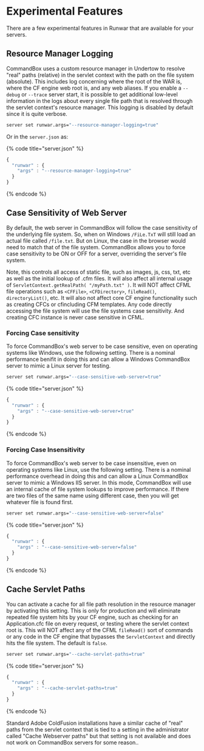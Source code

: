 # Experimental Features

There are a few experimental features in Runwar that are available for your servers. &#x20;

## Resource Manager Logging

CommandBox uses a custom resource manager in Undertow to resolve "real" paths (relative) in the servlet context with the path on the file system (absolute).  This includes log concerning where the root of the WAR is, where the CF engine web root is, and any web aliases.  If you enable a `--debug` or `--trace` server start, it is possible to get additional low-level information in the logs about every single file path that is resolved through the servlet context's resource manager.  This logging is disabled by default since it is quite verbose.

```bash
server set runwar.args="--resource-manager-logging=true"
```

Or in the `server.json` as:

{% code title="server.json" %}
```javascript
{
  "runwar" : {
    "args" : "--resource-manager-logging=true"
  }
}
```
{% endcode %}

## Case Sensitivity of Web Server

By default, the web server in CommandBox will follow the case sensitivity of the underlying file system.   So, when on Windows `/FiLe.TxT` will still load an actual file called `/file.txt`.  But on Linux, the case in the browser would need to match that of the file system.  CommandBox allows you to force case sensitivity to be ON or OFF for a server, overriding the server's file system. &#x20;

Note, this controls all access of static file, such as images, js, css, txt, etc as well as the initial lookup of .cfm files.  It will also affect all internal usage of `ServletContext.getRealPath( "/myPath.txt" )`.  It will NOT affect CFML file operations such as `<CFFile>`, `<CFDirectory>`, `fileRead()`, `directoryList()`, etc.  It will also not affect core CF engine functionality such as creating CFCs or cfincluding CFM templates.  Any code directly accessing the file system will use the file systems case sensitivity.  And creating CFC instance is never case sensitive in CFML.

### Forcing Case sensitivity

To force CommandBox's web server to be case sensitive, even on operating systems like Windows, use the following setting.  There is a nominal performance benifit in doing this and can allow a Windows CommandBox server to mimic a Linux server for testing.

```bash
server set runwar.args="--case-sensitive-web-server=true"
```

{% code title="server.json" %}
```javascript
{
  "runwar" : {
    "args" : "--case-sensitive-web-server=true"
  }
}
```
{% endcode %}

### Forcing Case Insensitivity

To force CommandBox's web server to be case insensitive, even on operating systems like Linux, use the following setting.  There is a nominal performance overhead in doing this and can allow a Linux CommandBox server to mimic a Windows IIS server.  In this mode, CommandBox will use an internal cache of file system lookups to improve performance.  If there are two files of the same name using different case, then you will get whatever file is found first.

```bash
server set runwar.args="--case-sensitive-web-server=false"
```

{% code title="server.json" %}
```javascript
{
  "runwar" : {
    "args" : "--case-sensitive-web-server=false"
  }
}
```
{% endcode %}

## Cache Servlet Paths

You can activate a cache for all file path resolution in the resource manager by activating this setting.  This is only for production and will eliminate repeated file system hits by your CF engine, such as checking for an Application.cfc file on every request, or testing where the servlet context root is.  This will NOT affect any of the CFML `fileRead()` sort of commands or any code in the CF engine that bypasses the `ServletContext` and directly hits the file system.  The default is `false`.

```bash
server set runwar.args="--cache-servlet-paths=true"
```

{% code title="server.json" %}
```javascript
{
  "runwar" : {
    "args" : "--cache-servlet-paths=true"
  }
}
```
{% endcode %}

Standard Adobe ColdFusion installations have a similar cache of "real" paths from the servlet context that is tied to a setting in the administrator called "Cache Webserver paths" but that setting is not available and does not work on CommandBox servers for some reason..



